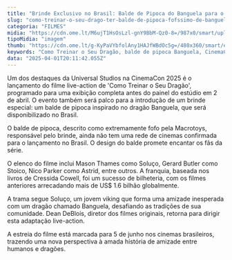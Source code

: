 ```yaml
---
title: "Brinde Exclusivo no Brasil: Balde de Pipoca do Banguela para o Lançamento de 'Como Treinar o Seu Dragão'"
slug: "como-treinar-o-seu-drago-ter-balde-de-pipoca-fofssimo-de-banguela-no-brasil"
categoria: "FILMES"
midia: "https://cdn.ome.lt/M6ujT1HsOsLzl-gnY9BbM-Qz0-8=/987x0/smart/uploads/conteudo/fotos/balde-banguela-como-treinar-seu-dragao.png"
tipoMidia: "imagem"
thumb: "https://cdn.ome.lt/g-KyPaVYbfolAny1HAJfWBdOc5g=/480x360/smart/extras/conteudos/balde-banguela-como-treinar-seu-dragao.png"
keywords: "Como Treinar o Seu Dragão, balde de pipoca Banguela, CinemaCon 2025, filme live-action, brindes de cinema"
data: "2025-04-01T20:11:42.055Z"
---
```


Um dos destaques da Universal Studios na CinemaCon 2025 é o lançamento do filme live-action de 'Como Treinar o Seu Dragão', programado para uma exibição completa antes do painel do estúdio em 2 de abril. O evento também será palco para a introdução de um brinde especial: um balde de pipoca inspirado no dragão Banguela, que será disponibilizado no Brasil.

O balde de pipoca, descrito como extremamente fofo pela Macrotoys, responsável pelo brinde, ainda não tem uma rede de cinemas confirmada para o lançamento no Brasil. O design do balde promete encantar os fãs da série.

O elenco do filme inclui Mason Thames como Soluço, Gerard Butler como Stoico, Nico Parker como Astrid, entre outros. A franquia, baseada nos livros de Cressida Cowell, foi um sucesso de bilheteria, com os filmes anteriores arrecadando mais de US$ 1.6 bilhão globalmente.

A trama segue Soluço, um jovem viking que forma uma amizade inesperada com um dragão chamado Banguela, desafiando as tradições de sua comunidade. Dean DeBlois, diretor dos filmes originais, retorna para dirigir esta adaptação live-action.

A estreia do filme está marcada para 5 de junho nos cinemas brasileiros, trazendo uma nova perspectiva à amada história de amizade entre humanos e dragões.